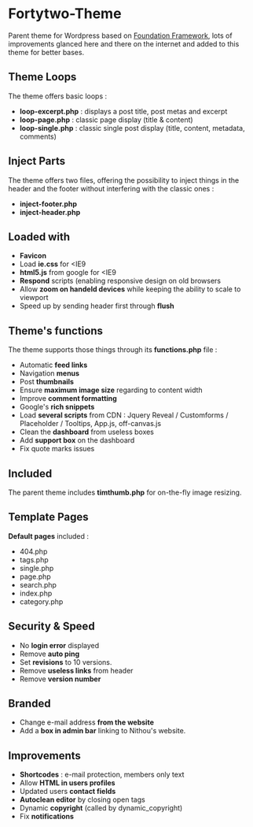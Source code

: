 Fortytwo-Theme
==============

Parent theme for Wordpress based on [Foundation Framework](http://foundation.zurb.com/docs/), lots of improvements glanced here and there on the internet and added to this theme for better bases.

Theme Loops
-----------

The theme offers basic loops :
+ **loop-excerpt.php** : displays a post title, post metas and excerpt
+ **loop-page.php** : classic page display (title & content)
+ **loop-single.php** : classic single post display (title, content, metadata, comments)

Inject Parts
------------

The theme offers two files, offering the possibility to inject things in the header and the footer without interfering with the classic ones :
+ **inject-footer.php**
+ **inject-header.php**

Loaded with
-----------

+ **Favicon**
+ Load **ie.css** for <IE9
+ **html5.js** from google for <IE9
+ **Respond** scripts (enabling responsive design on old browsers
+ Allow **zoom on handeld devices** while keeping the ability to scale to viewport
+ Speed up by sending header first through **flush**

Theme's functions
-----------------
The theme supports those things through its **functions.php** file :
+ Automatic **feed links**
+ Navigation **menus**
+ Post **thumbnails**
+ Ensure **maximum image size** regarding to content width
+ Improve **comment formatting**
+ Google's **rich snippets**
+ Load **several scripts** from CDN : Jquery Reveal / Customforms / Placeholder / Tooltips, App.js, off-canvas.js
+ Clean the **dashboard** from useless boxes
+ Add **support box** on the dashboard
+ Fix quote marks issues

Included
--------
The parent theme includes **timthumb.php** for on-the-fly image resizing.

Template Pages
--------------
**Default pages** included :
+ 404.php
+ tags.php
+ single.php
+ page.php
+ search.php
+ index.php
+ category.php

Security & Speed
--------------
+ No **login error** displayed
+ Remove **auto ping**
+ Set **revisions** to 10 versions.
+ Remove **useless links** from header
+ Remove **version number**

Branded
--------
+ Change e-mail address **from the website**
+ Add a **box in admin bar** linking to Nithou's website.

Improvements
------------
+ **Shortcodes** : e-mail protection, members only text
+ Allow **HTML in users profiles**
+ Updated users **contact fields**
+ **Autoclean editor** by closing open tags
+ Dynamic **copyright** (called by dynamic_copyright)
+ Fix **notifications**
